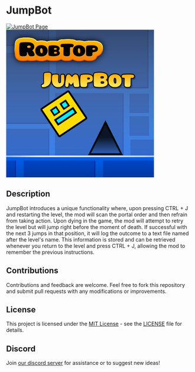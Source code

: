 # JumpBot
[![JumpBot Page](https://github.com/entity12208/JumpBot/actions/workflows/pages/pages-build-deployment/badge.svg)](https://github.com/entity12208/JumpBot/actions/workflows/pages/pages-build-deployment)
<img src="logo.png" width="400" alt="the mod's logo" />

## Description

JumpBot introduces a unique functionality where, upon pressing CTRL + J and restarting the level, the mod will scan the portal order and then refrain from taking action. Upon dying in the game, the mod will attempt to retry the level but will jump right before the moment of death. If successful with the next 3 jumps in that position, it will log the outcome to a text file named after the level's name. This information is stored and can be retrieved whenever you return to the level and press CTRL + J, allowing the mod to remember the previous instructions.

## Contributions

Contributions and feedback are welcome. Feel free to fork this repository and submit pull requests with any modifications or improvements.

## License

This project is licensed under the [MIT License](https://opensource.org/licenses/MIT) - see the [LICENSE](LICENSE) file for details.

## Discord

Join [our discord server](https://discord.gg/WBb7EG3Gte) for assistance or to suggest new ideas!
